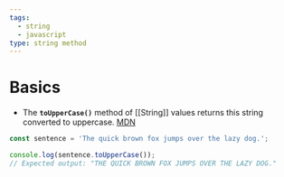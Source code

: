 ```yaml
---
tags:
  - string
  - javascript
type: string method
---
```

# Basics
- The **`toUpperCase()`** method of [[String]] values returns this string converted to uppercase. [MDN](https://developer.mozilla.org/en-US/docs/Web/JavaScript/Reference/Global_Objects/String/toUpperCase)
```javascript
const sentence = 'The quick brown fox jumps over the lazy dog.';

console.log(sentence.toUpperCase());
// Expected output: "THE QUICK BROWN FOX JUMPS OVER THE LAZY DOG."

```
